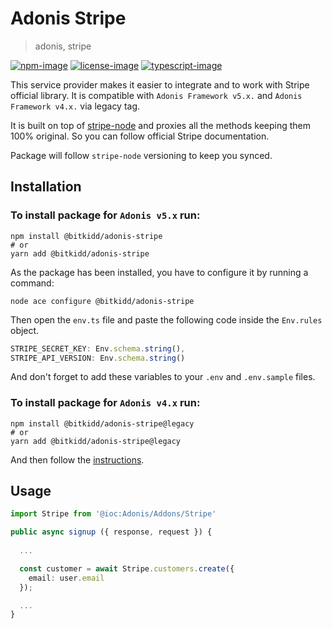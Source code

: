 # Adonis Stripe
> adonis, stripe

[![npm-image]][npm-url] [![license-image]][license-url] [![typescript-image]][typescript-url]

This service provider makes it easier to integrate and to work with Stripe official library.
It is compatible with `Adonis Framework v5.x.` and `Adonis Framework v4.x.` via legacy tag.

It is built on top of [stripe-node](https://github.com/stripe/stripe-node) and proxies all the methods keeping them 100% original. So you can follow official Stripe documentation.

Package will follow `stripe-node` versioning to keep you synced.

## Installation

### To install package for `Adonis v5.x` run:
```
npm install @bitkidd/adonis-stripe
# or
yarn add @bitkidd/adonis-stripe
```

As the package has been installed, you have to configure it by running a command:
```
node ace configure @bitkidd/adonis-stripe
```

Then open the `env.ts` file and paste the following code inside the `Env.rules` object.

```ts
STRIPE_SECRET_KEY: Env.schema.string(),
STRIPE_API_VERSION: Env.schema.string()
```

And don't forget to add these variables to your `.env` and `.env.sample` files.

### To install package for `Adonis v4.x` run:
```
npm install @bitkidd/adonis-stripe@legacy
# or
yarn add @bitkidd/adonis-stripe@legacy
```

And then follow the [instructions](https://github.com/bitkidd/adonis-stripe/blob/legacy/instructions.md).

## Usage

```ts
import Stripe from '@ioc:Adonis/Addons/Stripe'

public async signup ({ response, request }) {
  
  ...

  const customer = await Stripe.customers.create({
    email: user.email
  });

  ...
}
```

[npm-image]: https://img.shields.io/npm/v/@bitkidd/adonis-stripe.svg?style=for-the-badge&logo=npm
[npm-url]: https://npmjs.org/package/@bitkidd/adonis-stripe "npm"

[license-image]: https://img.shields.io/npm/l/@bitkidd/adonis-stripe?color=blueviolet&style=for-the-badge
[license-url]: LICENSE.md "license"

[typescript-image]: https://img.shields.io/badge/Typescript-294E80.svg?style=for-the-badge&logo=typescript
[typescript-url]:  "typescript"
